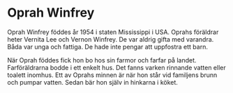 # Oprah Winfrey

Oprah Winfrey föddes år 1954 i staten Mississippi i USA. Oprahs föräldrar heter Vernita Lee och Vernon Winfrey. De var aldrig gifta med varandra. Båda var unga och fattiga. De hade inte pengar att uppfostra ett barn.

När Oprah föddes fick hon bo hos sin farmor och farfar på landet. Farföräldrarna bodde i ett enkelt hus. Det fanns varken rinnande vatten eller toalett inomhus. Ett av Oprahs minnen är när hon står vid familjens brunn och pumpar vatten. Sedan bär hon själv in hinkarna i köket.


<!--stackedit_data:
eyJoaXN0b3J5IjpbMTk1NTMxNjg1OF19
-->